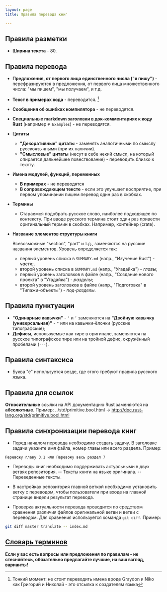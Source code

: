 ```yaml
---
layout: page
title: Правила перевода книг

---
```


## Правила разметки

* **Ширина текста** - 80.

## Правила перевода

* **Предложения, от первого лица единственного числа ("я пишу")** -
  перефразируются в предложения, от первого лица множественного числа: "мы
  пишем", "мы получаем", и т.д.
* **Текст в примерах кода** - переводится. [^0]
* **Сообщения об ошибках компилятора** - не переводятся.
* **Специальные markdown заголовки в док-комментариях к коду Rust** (например `#
  Examples`) - не переводятся.
* **Цитаты**
  * **"Декоративные" цитаты** - заменять аналогичными по смыслу русскоязычными
    (при их наличии).
  * **"Смысловые" цитаты** (несут в себе некий смысл, на который опирается
    дальнейшее повествование) - переводить близко к тексту.
* **Имена модулей, функций, переменных**
  * **В примерах** - не переводятся
  * **В сопровождающем тексте** - если это улучшает восприятие, при первом
    упоминании пишем перевод один раз в скобках.
* **Термины**
  * Стараемся подобрать русское слово, наиболее подходящее по контексту. При
    вводе русского термина стоит один раз привести оригинальный термин в
    скобках. Например, контейнер (crate).
* **Название элементов структуры книги**

  Всевозможные "section", "part" и т.д., заменяются на русские названия
  элементов. Уровень определяется так:
  * первый уровень списка в `SUMMARY.md` (напр., "Изучение Rust") - *части*;.
  * второй уровень списка в `SUMMARY.md` (напр., "Угадайка") - *главы*;
  * первый уровень заголовков в файле (напр., "Создание нового проекта" в
    "Угадайка") - *разделы*;
  * второй уровень заголовков в файле (напр., "Подготовка" в "Типажи-объекты") -
    *под-разделы*.

[^0]: Тонкий момент: не стоит переводить имена вроде Graydon и Niko как Григорий и Николай - это отсылка к создателям языка

## Правила пунктуации

* **"Одинарные кавычки"** - `‘` и `’` заменяются на **"Двойную кавычку
  (универсальная)"** - `"` или на кавычки-ёлочки (русские типографские);
* **Дефисы**, используемые как тире в оригинале, заменяются на русское
  типографское тире или на тройной дефис, окружённый пробелами (` --- `).

## Правила синтаксиса

* Буква "ё" используется везде, где этого требуют правила русского языка.

## Правила для ссылок

**Относительные** ссылки на API документацию Rust заменяются на **абсолютные**.
Пример: ../std/primitive.bool.html ->
http://doc.rust-lang.org/std/primitive.bool.html

## Правила синхронизации перевода книг

* Перед началом перевода необходимо создать задачу.
В заголовке задачи укажите имя файла, номер главы или всего раздела.
Пример:

```text
Перевожу главу 3.1 или Перевожу весь раздел 7
```

* Переводы книг необходимо поддерживать актуальными в двух ветвях репозитория.
-- Тексты книги на языке оригинала.
-- Переведенные тексты.

* В настройках репозитория главной веткой необходимо установить ветку с переводом,
чтобы пользователи при входе на главной странице видели результат перевода.

* Проверка актуальности перевода проводится по средством сравнения
различия файлов оригинальной ветви и ветви с переводом.
Для сравнения используется команда `git diff`.
Пример:

```bash
git diff master translate -- index.md
```

## [Словарь терминов](https://github.com/ruRust/rust_book_ru/wiki/%D0%A1%D0%BB%D0%BE%D0%B2%D0%B0%D1%80%D1%8C-%D1%82%D0%B5%D1%80%D0%BC%D0%B8%D0%BD%D0%BE%D0%B2)

**Если у вас есть вопросы или предложения по правилам - не стесняйтесь,
обязательно предлагайте лучшие, на ваш взгляд, варианты!**